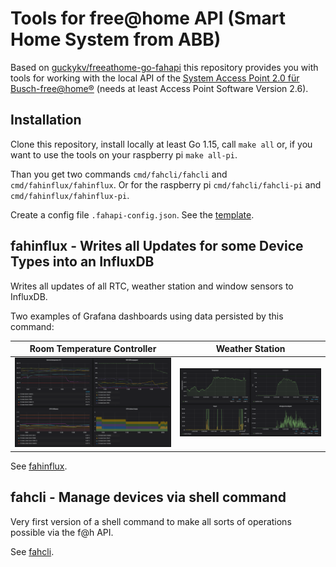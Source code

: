 # Tools for free@home API (Smart Home System from ABB)

Based on [guckykv/freeathome-go-fahapi](https://github.com/guckykv/freeathome-go-fahapi)
this repository provides you with tools for working with the local API
of the [System Access Point 2.0 für Busch-free@home®](https://www.busch-jaeger.de/produktuebersicht?tx_nlbjproducts_catalog%5Baction%5D=show&tx_nlbjproducts_catalog%5BcatBjeProdukt%5D=42725&tx_nlbjproducts_catalog%5Bcontroller%5D=CatStdArtikel&cHash=8d65a7aae202e11a72f70d11ebc364d2)
(needs at least Access Point Software Version 2.6).

## Installation

Clone this repository, install locally at least Go 1.15, call `make all` or,
if you want to use the tools on your raspberry pi `make all-pi`.

Than you get two commands `cmd/fahcli/fahcli` and `cmd/fahinflux/fahinflux`.
Or for the raspberry pi `cmd/fahcli/fahcli-pi` and `cmd/fahinflux/fahinflux-pi`.

Create a config file `.fahapi-config.json`. See the [template](.fahapi-config-TEMPLATE.json).


## fahinflux - Writes all Updates for some Device Types into an InfluxDB

Writes all updates of all RTC, weather station and window sensors to InfluxDB.

Two examples of Grafana dashboards using data persisted by this command:

Room Temperature Controller | Weather Station
----|----
![Grafana RTC](grafana-rtc.png) | ![Grafana Weather](grafana-weather.png)



See [fahinflux](./cmd/fahinflux).

## fahcli - Manage devices via shell command

Very first version of a shell command to make all sorts of operations possible via the f@h API.

See [fahcli](./cmd/fahcli).


